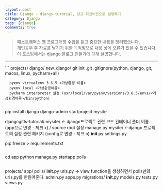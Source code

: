 ```yaml
---
layout: post
title: Django - django-tutorial, 장고 최신버전으로 설정하기
category: Django
tags: [django]
comments: true
---
```


> 패스트캠퍼스 웹 프로그래밍 수업을 듣고 중요한 내용을 정리했습니다.     
개인공부 후 자료를 남기기 위한 목적임으로 내용 상에 오류가 있을 수 있습니다.      
> 이 포스팅에서는 django 블로그 만들기에 대해 설명합니다.

<hr>
```
projects/
  django/
    new_django/
    git init
      .git
      .gitignore(python, django, git, macos, linux, pycharm+all)

      pyenv virtualenv 3.6.5 <가상환경 이름>
      pyenv local <가상환경이름>
      pycharm interpreter 설정 (usr/local/var/pyenv/versions/3.6.5/envs/<가상환경이름>/bin/python)
```

```
pip install django
django-admin startproject mysite

djangogitls-tutorial/
  mysite/ <- django프로젝트 관련 코드 컨테이너 폴더 이름 (app으로 변경 - 체크 x) / source root 설정
  manage.py
  mysite/ <-django 프로젝트의 설정 관련 패키지 (config로 변경 - 체크 o)
    __init__.py
    settings.py

pip freeze > requirements.txt
```

```
cd app
python manage.py startapp polls
```

```
projects/
  app/
    polls/
      __init__.py
      urls.py -> view function을 생성하면서 polls만의 urls.py를 만들어준다.
      admin.py
      apps.py
      migrations/
          __init__.py
      models.py
      tests.py
      views.py
```
